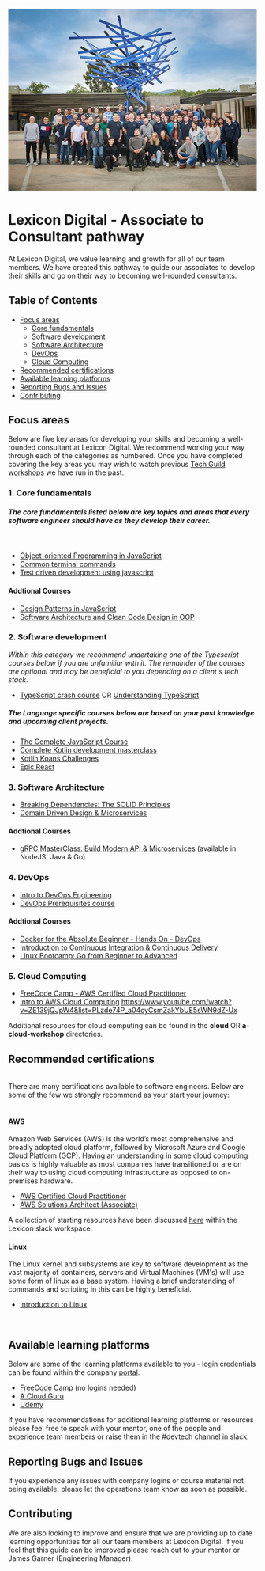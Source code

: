 [![Lexicon Digital Banner](./assets/lexicon-digital-template-1622183726703.jpeg)](https://sites.google.com/lexicondigital.com.au/portal/home)

# Lexicon Digital - Associate to Consultant pathway

At Lexicon Digital, we value learning and growth for all of our team members. We have created this pathway to guide our associates to develop their skills and go on their way to becoming well-rounded consultants.

## Table of Contents

- [Focus areas](#focus-areas)
    - [Core fundamentals](#core-fundamentals)
    - [Software development](#software-development)
    - [Software Architecture](#software-architecture)
    - [DevOps](#devops)
    - [Cloud Computing](#cloud-computing)
- [Recommended certifications](#recommended-certifications)
- [Available learning platforms](#learning-platforms)
- [Reporting Bugs and Issues](#reporting-issues)
- [Contributing](#contributing)

## Focus areas <a name="focus-areas"></a>

Below are five key areas for developing your skills and becoming a well-rounded consultant at Lexicon Digital. We recommend working your way through each of the categories as numbered. Once you have completed covering the key areas you may wish to watch previous [Tech Guild workshops](https://drive.google.com/drive/folders/1xfa4xo-bxvMPUtyBR6DzbMSceaiQ7ODS) we have run in the past.

### 1. Core fundamentals <a name="core-fundamentals"></a>

##### The core fundamentals listed below are key topics and areas that every software engineer should have as they develop their career.
<br/>

- [Object-oriented Programming in JavaScript](https://www.youtube.com/watch?v=PFmuCDHHpwk&t=1404s)
- [Common terminal commands](https://www.youtube.com/watch?v=ZtqBQ68cfJc)
- [Test driven development using javascript](https://www.udemy.com/course/test-driven-development-using-javascript-and-jest/)

#### Addtional Courses

- [Design Patterns in JavaScript](https://www.udemy.com/course/design-patterns-javascript/)
- [Software Architecture and Clean Code Design in OOP](https://www.udemy.com/course/software-architecture-learnit/)

### 2. Software development <a name="software-development"></a>
*Within this category we recommend undertaking one of the Typescript courses below if you are unfamiliar with it. The remainder of the courses are optional and may be beneficial to you depending on a client's tech stack.*
<br/>

- [TypeScript crash course](https://www.youtube.com/watch?v=BwuLxPH8IDs)
OR [Understanding TypeScript](https://www.udemy.com/course/understanding-typescript/)

##### The Language specific courses below are based on your past knowledge and upcoming client projects.
- [The Complete JavaScript Course](https://www.udemy.com/course/the-complete-javascript-course/)
- [Complete Kotlin development masterclass](https://www.udemy.com/course/kotlinmasterclass/)
- [Kotlin Koans Challenges](https://kotlinlang.org/docs/koans.html)
- [Epic React](https://epicreact.dev/)

### 3. Software Architecture <a name="software-architecture"></a>
- [Breaking Dependencies: The SOLID Principles](https://www.youtube.com/watch?v=RT-npV1JRKE)
- [Domain Driven Design & Microservices](https://www.youtube.com/watch?v=Km1fZ108UXU)

#### Addtional Courses
- [gRPC MasterClass: Build Modern API & Microservices](https://www.udemy.com/course/grpc-nodejs/) (available in NodeJS, Java & Go)
### 4. DevOps <a name="devops"></a>

- [Intro to DevOps Engineering](https://www.youtube.com/watch?v=j5Zsa_eOXeY)
- [DevOps Prerequisites course](https://www.youtube.com/watch?v=Wvf0mBNGjXY)

#### Addtional Courses

- [Docker for the Absolute Beginner - Hands On - DevOps](https://www.udemy.com/course/learn-docker/)
- [Introduction to Continuous Integration & Continuous Delivery](https://www.udemy.com/course/introduction-to-continuous-integration-and-continuous-delivery/)
- [Linux Bootcamp: Go from Beginner to Advanced](https://www.udemy.com/course/linux-administration-bootcamp/)

### 5. Cloud Computing <a name="cloud-computing"></a>

- [FreeCode Camp - AWS Certified Cloud Practitioner](https://www.youtube.com/watch?v=SOTamWNgDKc)
- [Intro to AWS Cloud Computing](https://www.youtube.com/watch?v=SOTamWNgDKc)
https://www.youtube.com/watch?v=ZE139jQJpW4&list=PLzde74P_a04cyCsmZakYbUE5sWN9dZ-Ux

Additional resources for cloud computing can be found in the **cloud** OR **a-cloud-workshop** directories.
<br/>

## Recommended certifications <a name="recommended-certifications"></a>
<br/>
There are many certifications available to software engineers. Below are some of the few we strongly recommend as your start your journey:
<br/>
<br/>

#### **AWS**

Amazon Web Services (AWS) is the world’s most comprehensive and broadly adopted cloud platform, followed by Microsoft Azure and Google Cloud Platform (GCP). Having an understanding in some cloud computing basics is highly valuable as most companies have transitioned or are on their way to using cloud computing infrastructure as opposed to on-premises hardware.
- [AWS Certified Cloud Practitioner](https://aws.amazon.com/certification/certified-cloud-practitioner/)
- [AWS Solutions Architect (Associate)](https://aws.amazon.com/certification/certified-solutions-architect-associate/)

A collection of starting resources have been discussed [here](https://lexicondigital.slack.com/archives/CE9G6QM8B/p1636002899061500?thread_ts=1636002762.061300&cid=CE9G6QM8B) within the Lexicon slack workspace.
<br/>

#### **Linux**

The Linux kernel and subsystems are key to software development as the vast majority of containers, servers and Virtual Machines (VM's) will use some form of linux as a base system. Having a brief understanding of commands and scripting in this can be highly beneficial. 
- [Introduction to Linux](https://training.linuxfoundation.org/training/introduction-to-linux/)
<br/>

## Available learning platforms <a name="learning-platforms"></a>

Below are some of the learning platforms available to you - login credentials can be found within the company [portal](https://sites.google.com/lexicondigital.com.au/portal/home).

- [FreeCode Camp](https://www.freecodecamp.org/learn) (no logins needed)
- [A Cloud Guru](https://acloudguru.com/)
- [Udemy](https://www.udemy.com/)

If you have recommendations for additional learning platforms or resources please feel free to speak with your mentor, one of the people and experience team members or raise them in the #devtech channel in slack.

## Reporting Bugs and Issues <a name="reporting-issues"></a>

If you experience any issues with company logins or course material not being available, please let the operations team know as soon as possible.

## Contributing <a name="contributing"></a>

We are also looking to improve and ensure that we are providing up to date learning opportunities for all our team members at Lexicon Digital. If you feel that this guide can be improved please reach out to your mentor or James Garner (Engineering Manager).
